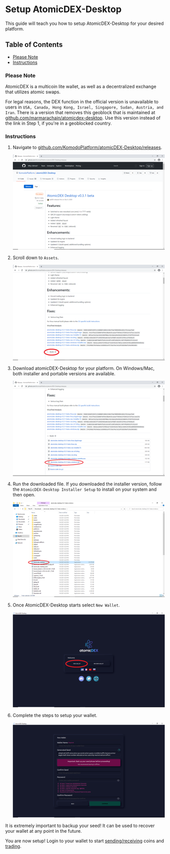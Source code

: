 # Setup AtomicDEX-Desktop

This guide will teach you how to setup AtomicDEX-Desktop for your desired platform.

## Table of Contents

- [Please Note](#Please-Note)
- [Instructions](#Instructions)

### Please Note

AtomicDEX is a multicoin lite wallet, as well as a decentralized exchange that utilizes atomic swaps.

For legal reasons, the DEX function in the official version is unavailable to users in `USA, Canada, Hong Kong, Israel, Singapore, Sudan, Austria, and Iran`. There is a version that removes this geoblock that is maintained at [github.com/marmarachain/atomicdex-desktop](https://github.com/marmarachain/atomicdex-desktop/releases). Use this version instead of the link in Step 1, if you're in a geoblocked country.

### Instructions

1. Navigate to [github.com/KomodoPlatform/atomicDEX-Desktop/releases](https://github.com/KomodoPlatform/atomicDEX-Desktop/releases).

    ![Github](/images/atomicdex_setup_github.png)

2. Scroll down to `Assets`.

    ![Assets](/images/atomicdex_setup_assets.png)

3. Download atomicDEX-Desktop for your platform. On Windows/Mac, both installer and portable versions are available.

    ![Download](/images/atomicdex_setup_download.png)

4. Run the downloaded file. If you downloaded the installer version, follow the `AtomicDEX-Desktop Installer Setup` to install on your system and then open.

    ![Run](/images/atomicdex_setup_run.png)

5. Once AtomicDEX-Desktop starts select `New Wallet`.

    ![New wallet](/images/atomicdex_setup_new_wallet.png)

6. Complete the steps to setup your wallet.

    ![New wallet Setup](/images/atomicdex_setup_new_wallet_page.png)

It is extremely important to backup your seed! It can be used to recover your wallet at any point in the future.

You are now setup! Login to your wallet to start [sending/receiving](Use-AtomicDEX-Desktop-As-A-Wallet.md) coins and [trading](Use-AtomicDEX-Desktop-For-Trading.md).
